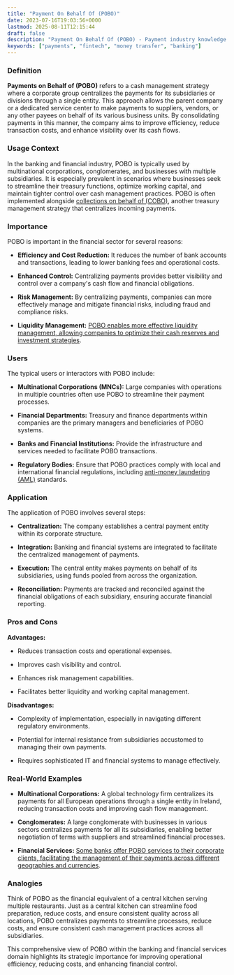 ```yaml
---
title: "Payment On Behalf Of (POBO)"
date: 2023-07-16T19:03:56+0000
lastmod: 2025-08-11T12:15:44
draft: false
description: "Payment On Behalf Of (POBO) - Payment industry knowledge and insights"
keywords: ["payments", "fintech", "money transfer", "banking"]
---
```


### Definition

**Payments on Behalf of (POBO)** refers to a cash management strategy where a corporate group centralizes the payments for its subsidiaries or divisions through a single entity. This approach allows the parent company or a dedicated service center to make payments to suppliers, vendors, or any other payees on behalf of its various business units. By consolidating payments in this manner, the company aims to improve efficiency, reduce transaction costs, and enhance visibility over its cash flows.

### Usage Context

In the banking and financial industry, POBO is typically used by multinational corporations, conglomerates, and businesses with multiple subsidiaries. It is especially prevalent in scenarios where businesses seek to streamline their treasury functions, optimize working capital, and maintain tighter control over cash management practices. POBO is often implemented alongside [collections on behalf of (COBO)](https://faisalkhanllc.xyz/resources/payments-wiki/c/collection-on-behalf-of-cobo/), another treasury management strategy that centralizes incoming payments.

### Importance

POBO is important in the financial sector for several reasons:

- **Efficiency and Cost Reduction:** It reduces the number of bank accounts and transactions, leading to lower banking fees and operational costs.

- **Enhanced Control:** Centralizing payments provides better visibility and control over a company's cash flow and financial obligations.

- **Risk Management:** By centralizing payments, companies can more effectively manage and mitigate financial risks, including fraud and compliance risks.

- **Liquidity Management:** [POBO enables more effective liquidity management, allowing companies to optimize their cash reserves and investment strategies](https://faisalkhanllc.xyz/resources/payments-wiki/l/liquidity-management/).

### Users

The typical users or interactors with POBO include:

- **Multinational Corporations (MNCs):** Large companies with operations in multiple countries often use POBO to streamline their payment processes.

- **Financial Departments:** Treasury and finance departments within companies are the primary managers and beneficiaries of POBO systems.

- **Banks and Financial Institutions:** Provide the infrastructure and services needed to facilitate POBO transactions.

- **Regulatory Bodies:** Ensure that POBO practices comply with local and international financial regulations, including [anti-money laundering (AML)](https://faisalkhanllc.xyz/resources/payments-wiki/a/anti-money-laundering-aml/) standards.

### Application

The application of POBO involves several steps:

- **Centralization:** The company establishes a central payment entity within its corporate structure.

- **Integration:** Banking and financial systems are integrated to facilitate the centralized management of payments.

- **Execution:** The central entity makes payments on behalf of its subsidiaries, using funds pooled from across the organization.

- **Reconciliation:** Payments are tracked and reconciled against the financial obligations of each subsidiary, ensuring accurate financial reporting.

### Pros and Cons

**Advantages:**

- Reduces transaction costs and operational expenses.

- Improves cash visibility and control.

- Enhances risk management capabilities.

- Facilitates better liquidity and working capital management.

**Disadvantages:**

- Complexity of implementation, especially in navigating different regulatory environments.

- Potential for internal resistance from subsidiaries accustomed to managing their own payments.

- Requires sophisticated IT and financial systems to manage effectively.

### Real-World Examples

- **Multinational Corporations:** A global technology firm centralizes its payments for all European operations through a single entity in Ireland, reducing transaction costs and improving cash flow management.

- **Conglomerates:** A large conglomerate with businesses in various sectors centralizes payments for all its subsidiaries, enabling better negotiation of terms with suppliers and streamlined financial processes.

- **Financial Services:** [Some banks offer POBO services to their corporate clients, facilitating the management of their payments across different geographies and currencies](https://faisalkhanllc.xyz/resources/payments-wiki/f/financial-services/).

### Analogies

Think of POBO as the financial equivalent of a central kitchen serving multiple restaurants. Just as a central kitchen can streamline food preparation, reduce costs, and ensure consistent quality across all locations, POBO centralizes payments to streamline processes, reduce costs, and ensure consistent cash management practices across all subsidiaries.

This comprehensive view of POBO within the banking and financial services domain highlights its strategic importance for improving operational efficiency, reducing costs, and enhancing financial control.
